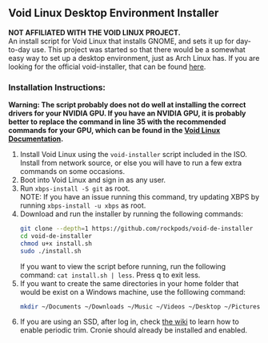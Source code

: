 ## Void Linux Desktop Environment Installer

**NOT AFFILIATED WITH THE VOID LINUX PROJECT.**\
An install script for Void Linux that installs GNOME, and sets it up for day-to-day use. This project was started so that there would be a somewhat easy way to set up a desktop environment, just as Arch Linux has. If you are looking for the official void-installer, that can be found [here](https://github.com/void-linux/void-mklive).

### Installation Instructions:

**Warning: The script probably does not do well at installing the correct drivers for your NVIDIA GPU. If you have an NVIDIA GPU, it is probably better to replace the command in line 35 with the recommended commands for your GPU, which can be found in the [Void Linux Documentation](https://docs.voidlinux.org/config/graphical-session/graphics-drivers/index.html).**
1. Install Void Linux using the `void-installer` script included in the ISO. Install from network source, or else you will have to run a few extra commands on some occasions.
2. Boot into Void Linux and sign in as any user.
3. Run `xbps-install -S git` as root.\
    NOTE: If you have an issue running this command, try updating XBPS by running `xbps-install -u xbps` as root.
4. Download and run the installer by running the following commands:
    ```sh
    git clone --depth=1 https://github.com/rockpods/void-de-installer
    cd void-de-installer
    chmod u+x install.sh
    sudo ./install.sh
    ```
    If you want to view the script before running, run the following command: `cat install.sh | less`. Press q to exit less.
5. If you want to create the same directories in your home folder that would be exist on a Windows machine, use the folllowing command:
    ```sh
    mkdir ~/Documents ~/Downloads ~/Music ~/Videos ~/Desktop ~/Pictures
    ```
6. If you are using an SSD, after log in, check [the wiki](https://docs.voidlinux.org/config/ssd.html) to learn how to enable periodic trim. Cronie should already be installed and enabled.